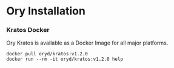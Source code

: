 # Ory Installation

### Kratos Docker
Ory Kratos is available as a Docker Image for all major platforms.
```
docker pull oryd/kratos:v1.2.0
docker run --rm -it oryd/kratos:v1.2.0 help
```

